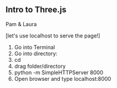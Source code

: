 Intro to Three.js
------
Pam & Laura


[let's use localhost to serve the page!]

1. Go into Terminal
2. Go into directory:
  1. cd 
  2. drag folder/directory
3. python -m SimpleHTTPServer 8000
4. Open browser and type localhost:8000

